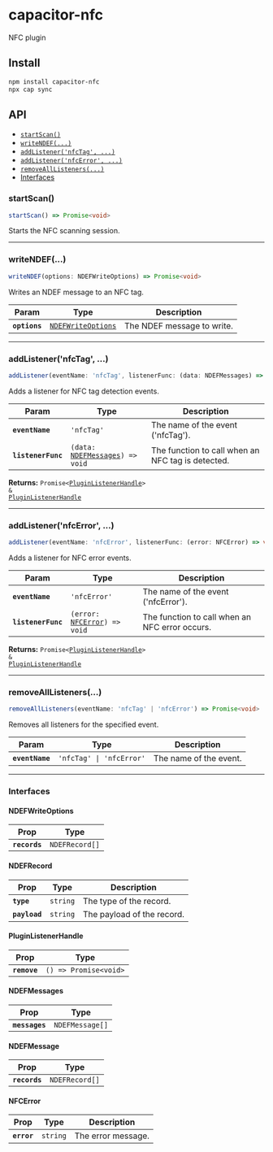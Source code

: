 # capacitor-nfc

NFC plugin

## Install

```bash
npm install capacitor-nfc
npx cap sync
```

## API

<docgen-index>

* [`startScan()`](#startscan)
* [`writeNDEF(...)`](#writendef)
* [`addListener('nfcTag', ...)`](#addlistenernfctag-)
* [`addListener('nfcError', ...)`](#addlistenernfcerror-)
* [`removeAllListeners(...)`](#removealllisteners)
* [Interfaces](#interfaces)

</docgen-index>

<docgen-api>
<!--Update the source file JSDoc comments and rerun docgen to update the docs below-->

### startScan()

```typescript
startScan() => Promise<void>
```

Starts the NFC scanning session.

--------------------


### writeNDEF(...)

```typescript
writeNDEF(options: NDEFWriteOptions) => Promise<void>
```

Writes an NDEF message to an NFC tag.

| Param         | Type                                                          | Description                |
| ------------- | ------------------------------------------------------------- | -------------------------- |
| **`options`** | <code><a href="#ndefwriteoptions">NDEFWriteOptions</a></code> | The NDEF message to write. |

--------------------


### addListener('nfcTag', ...)

```typescript
addListener(eventName: 'nfcTag', listenerFunc: (data: NDEFMessages) => void) => Promise<PluginListenerHandle> & PluginListenerHandle
```

Adds a listener for NFC tag detection events.

| Param              | Type                                                                     | Description                                       |
| ------------------ | ------------------------------------------------------------------------ | ------------------------------------------------- |
| **`eventName`**    | <code>'nfcTag'</code>                                                    | The name of the event ('nfcTag').                 |
| **`listenerFunc`** | <code>(data: <a href="#ndefmessages">NDEFMessages</a>) =&gt; void</code> | The function to call when an NFC tag is detected. |

**Returns:** <code>Promise&lt;<a href="#pluginlistenerhandle">PluginListenerHandle</a>&gt; & <a href="#pluginlistenerhandle">PluginListenerHandle</a></code>

--------------------


### addListener('nfcError', ...)

```typescript
addListener(eventName: 'nfcError', listenerFunc: (error: NFCError) => void) => Promise<PluginListenerHandle> & PluginListenerHandle
```

Adds a listener for NFC error events.

| Param              | Type                                                              | Description                                    |
| ------------------ | ----------------------------------------------------------------- | ---------------------------------------------- |
| **`eventName`**    | <code>'nfcError'</code>                                           | The name of the event ('nfcError').            |
| **`listenerFunc`** | <code>(error: <a href="#nfcerror">NFCError</a>) =&gt; void</code> | The function to call when an NFC error occurs. |

**Returns:** <code>Promise&lt;<a href="#pluginlistenerhandle">PluginListenerHandle</a>&gt; & <a href="#pluginlistenerhandle">PluginListenerHandle</a></code>

--------------------


### removeAllListeners(...)

```typescript
removeAllListeners(eventName: 'nfcTag' | 'nfcError') => Promise<void>
```

Removes all listeners for the specified event.

| Param           | Type                                | Description            |
| --------------- | ----------------------------------- | ---------------------- |
| **`eventName`** | <code>'nfcTag' \| 'nfcError'</code> | The name of the event. |

--------------------


### Interfaces


#### NDEFWriteOptions

| Prop          | Type                      |
| ------------- | ------------------------- |
| **`records`** | <code>NDEFRecord[]</code> |


#### NDEFRecord

| Prop          | Type                | Description                |
| ------------- | ------------------- | -------------------------- |
| **`type`**    | <code>string</code> | The type of the record.    |
| **`payload`** | <code>string</code> | The payload of the record. |


#### PluginListenerHandle

| Prop         | Type                                      |
| ------------ | ----------------------------------------- |
| **`remove`** | <code>() =&gt; Promise&lt;void&gt;</code> |


#### NDEFMessages

| Prop           | Type                       |
| -------------- | -------------------------- |
| **`messages`** | <code>NDEFMessage[]</code> |


#### NDEFMessage

| Prop          | Type                      |
| ------------- | ------------------------- |
| **`records`** | <code>NDEFRecord[]</code> |


#### NFCError

| Prop        | Type                | Description        |
| ----------- | ------------------- | ------------------ |
| **`error`** | <code>string</code> | The error message. |

</docgen-api>
